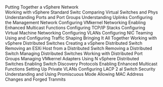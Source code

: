 Putting Together a vSphere Network  
Working with vSphere Standard Switc 
Comparing Virtual Switches and Phys
Understanding Ports and Port Groups 
Understanding Uplinks 
Configuring the Management Network 
Configuring VMkernel Networking 
Enabling Enhanced Multicast Functions
Configuring TCP/IP Stacks 
Configuring Virtual Machine Networking
Configuring VLANs 
Configuring NIC Teaming 
Using and Configuring Traffic Shaping 
Bringing It All Together 
Working with vSphere Distributed Switches
Creating a vSphere Distributed Switch 
Removing an ESXi Host from a Distributed Switch 
Removing a Distributed Switch 
Managing Distributed Switches 
Working with Distributed Port Groups 
Managing VMkernel Adapters 
Using N vSphere Distributed Switches
Enabling Switch Discovery Protocols 
Enabling Enhanced Multicast Functions 
Setting Up Private VLANs 
Configuring LACP 2
al Switch Security 
Understanding and Using Promiscuous Mode 
Allowing MAC Address Changes and Forged Tranmits 
